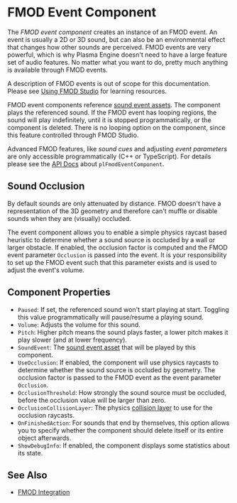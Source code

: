 # FMOD Event Component

The *FMOD event component* creates an instance of an FMOD event. An event is usually a 2D or 3D sound, but can also be an environmental effect that changes how other sounds are perceived. FMOD events are very powerful, which is why Plasma Engine doesn't need to have a large feature set of audio features. No matter what you want to do, pretty much anything is available through FMOD events.

A description of FMOD events is out of scope for this documentation. Please see [Using FMOD Studio](fmod-overview.md#using-fmod-studio) for learning resources.

FMOD event components reference [sound event assets](fmod-soundevent-asset.md). The component plays the referenced sound. If the FMOD event has looping regions, the sound will play indefinitely, until it is stopped programmatically, or the component is deleted. There is no looping option on the component, since this feature controlled through FMOD Studio.

Advanced FMOD features, like *sound cues* and adjusting *event parameters* are only accessible programmatically (C++ or TypeScript). For details please see the [API Docs](../api-docs.md) about `plFmodEventComponent`.

## Sound Occlusion

By default sounds are only attenuated by distance. FMOD doesn't have a representation of the 3D geometry and therefore can't muffle or disable sounds when they are (visually) occluded.

The event component allows you to enable a simple physics raycast based heuristic to determine whether a sound source is occluded by a wall or larger obstacle. If enabled, the occlusion factor is computed and the FMOD event parameter `Occlusion` is passed into the event. It is your responsibility to set up the FMOD event such that this parameter exists and is used to adjust the event's volume.

## Component Properties

* `Paused`: If set, the referenced sound won't start playing at start. Toggling this value programmatically will pause/resume a playing sound.
* `Volume`: Adjusts the volume for this sound.
* `Pitch`: Higher pitch means the sound plays faster, a lower pitch makes it play slower (and at lower frequency).
* `SoundEvent`: The [sound event asset](fmod-soundevent-asset.md) that will be played by this component.
* `UseOcclusion`: If enabled, the component will use physics raycasts to determine whether the sound source is occluded by geometry. The occlusion factor is passed to the FMOD event as the event parameter `Occlusion`.
* `OcclusionThreshold`: How strongly the sound source must be occluded, before the occlusion value will be larger than zero.
* `OcclusionCollisionLayer`: The physics [collision layer](../physics/jolt/collision-shapes/jolt-collision-layers.md) to use for the occlusion raycasts.
* `OnFinishedAction`: For sounds that end by themselves, this option allows you to specify whether the component should delete itself or its entire object afterwards.
* `ShowDebugInfo`: If enabled, the component displays some statistics about its state.

## See Also

* [FMOD Integration](fmod-overview.md)
